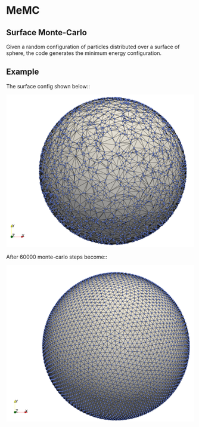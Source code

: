 # MeMC
## Surface Monte-Carlo

Given a random configuration of particles distributed over a surface of sphere, the
code generates the minimum energy configuration. 

## Example

The surface config shown below::

![plot](./figs/surf_mc_random.png)

After 60000 monte-carlo steps become::

![plot](./figs/surf_mc_final.png)
